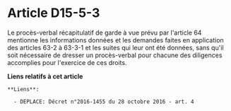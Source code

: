 # Article D15-5-3

Le procès-verbal récapitulatif de garde à vue prévu par l'article 64 mentionne les informations données et les demandes
faites en application des articles 63-2 à 63-3-1 et les suites qui leur ont été données, sans qu'il soit nécessaire de
dresser un procès-verbal pour chacune des diligences accomplies pour l'exercice de ces droits.

**Liens relatifs à cet article**

	**Liens**:

	  - DEPLACE: Décret n°2016-1455 du 28 octobre 2016 - art. 4

